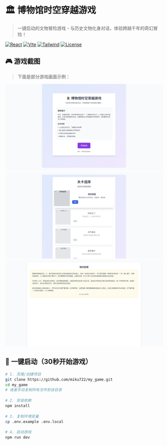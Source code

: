 # 🏛️ 博物馆时空穿越游戏

> 一键启动的文物冒险游戏 - 与历史文物化身对话，体验跨越千年的奇幻冒险！

[![React](https://img.shields.io/badge/React-18.2-blue.svg)](https://reactjs.org/)
[![Vite](https://img.shields.io/badge/Vite-4.4-646CFF.svg)](https://vitejs.dev/)
[![Tailwind](https://img.shields.io/badge/Tailwind-3.3-38B2AC.svg)](https://tailwindcss.com/)
[![License](https://img.shields.io/badge/License-MIT-green.svg)](https://opensource.org/licenses/MIT)

## 🎮 游戏截图

> 下面是部分游戏画面示例：

<p align="center">
  <img src="screenshots/homepage.png" alt="游戏启动界面" width="600"/>
  <br/>
  <img src="screenshots/levelselection.png" alt="关卡1对话场景" width="600"/>
  <br/>
  <img src="screenshots/level1.png" alt="关卡1对话场景" width="600"/>
</p>

## 🚀 一键启动（30秒开始游戏）

```bash
# 1. 克隆/创建项目
git clone https://github.com/miku722/my_game.git
cd my_game
# 或者手动复制所有文件到该目录

# 2. 安装依赖
npm install

# 3. 复制环境变量
cp .env.example .env.local

# 4. 启动游戏
npm run dev